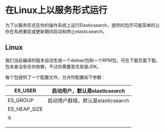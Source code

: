 # 在Linux上以服务形式运行

为了以服务形式在你的操作系统上运行Elasticsearch，提供的包尽可能简单的让你在系统重启或更新期间启动和停止elasticsearch。

## Linux

我们当前编译的版本自动生成一个debian包和一个RPM包，可在下载页面下载。包本身没有任何依赖，不过你需要首先安装JDK。

每个包提供了一个配置文件，允许你配置如下参数：

| ES\_USER | 启动用户，默认是elasticsearch |
| --- | --- |
| ES\_GROUP | 启动用户群组，默认是elasticsearch |
| ES\_HEAP\_SIZE |
| q |
|  |
|  |
|  |  |

